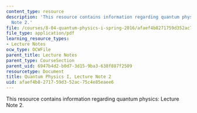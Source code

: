 ```yaml
---
content_type: resource
description: 'This resource contains information regarding quantum physics: Lecture
  Note 2.'
file: /courses/8-04-quantum-physics-i-spring-2016/afaef4b8271759d352ac75c4e85eaee6_MIT8_04S16_LecNotes2.pdf
file_type: application/pdf
learning_resource_types:
- Lecture Notes
ocw_type: OCWFile
parent_title: Lecture Notes
parent_type: CourseSection
parent_uid: 6947b4d2-b0d7-3d15-9ba3-638f887f2509
resourcetype: Document
title: Quantum Physics I, Lecture Note 2
uid: afaef4b8-2717-59d3-52ac-75c4e85eaee6
---
```

This resource contains information regarding quantum physics: Lecture Note 2.


